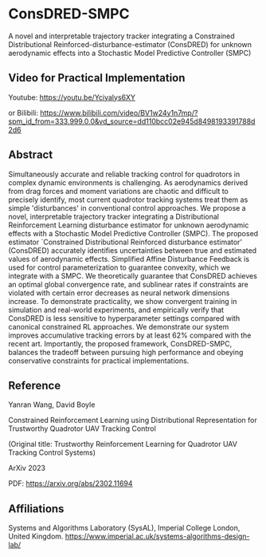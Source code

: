 # ConsDRED-SMPC
A novel and interpretable trajectory tracker integrating a Constrained Distributional Reinforced-disturbance-estimator (ConsDRED) for unknown aerodynamic effects into a Stochastic Model Predictive Controller (SMPC)

## Video for Practical Implementation 
Youtube: https://youtu.be/Yciyalys6XY

or Bilibili: https://www.bilibili.com/video/BV1w24y1n7mp/?spm_id_from=333.999.0.0&vd_source=dd110bcc02e945d8498193391788d2d6

## Abstract
Simultaneously accurate and reliable tracking control for quadrotors in complex dynamic environments is challenging. As aerodynamics derived from drag forces and moment variations are chaotic and difficult to precisely identify, most current quadrotor tracking systems treat them as simple 'disturbances' in conventional control approaches. We propose a novel, interpretable trajectory tracker integrating a Distributional Reinforcement Learning disturbance estimator for unknown aerodynamic effects with a Stochastic Model Predictive Controller (SMPC). The proposed estimator `Constrained Distributional Reinforced disturbance estimator' (ConsDRED) accurately identifies uncertainties between true and estimated values of aerodynamic effects. Simplified Affine Disturbance Feedback is used for control parameterization to guarantee convexity, which we integrate with a SMPC. We theoretically guarantee that ConsDRED achieves an optimal global convergence rate, and sublinear rates if constraints are violated with certain error decreases as neural network dimensions increase. To demonstrate practicality, we show convergent training in simulation and real-world experiments, and empirically verify that ConsDRED is less sensitive to hyperparameter settings compared with canonical constrained RL approaches. We demonstrate our system improves accumulative tracking errors by at least 62% compared with the recent art. Importantly, the proposed framework, ConsDRED-SMPC, balances the tradeoff between pursuing high performance and obeying conservative constraints for practical implementations.

## Reference
Yanran Wang, David Boyle

Constrained Reinforcement Learning using Distributional Representation for Trustworthy Quadrotor UAV Tracking Control

(Original title: Trustworthy Reinforcement Learning for Quadrotor UAV Tracking Control Systems)

ArXiv 2023

PDF: https://arxiv.org/abs/2302.11694

## Affiliations
Systems and Algorithms Laboratory (SysAL), Imperial College London, United Kingdom. https://www.imperial.ac.uk/systems-algorithms-design-lab/
